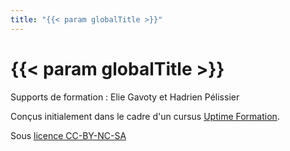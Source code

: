 ```yaml
---
title: "{{< param globalTitle >}}"
---
```


# {{< param globalTitle >}}

Supports de formation : Elie Gavoty et Hadrien Pélissier</br>

Conçus initialement dans le cadre d'un cursus [Uptime Formation](https://uptime-formation.fr)</a>.</br>

Sous [licence CC-BY-NC-SA](https://creativecommons.org/licenses/by-nc-sa/4.0/legalcode.fr)</a>
